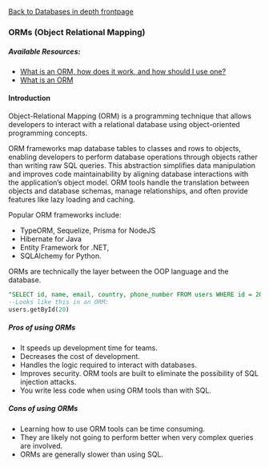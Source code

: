 [Back to Databases in depth frontpage](./index.md)

### ORMs (Object Relational Mapping)

##### Available Resources:

- [What is an ORM, how does it work, and how should I use one?](https://stackoverflow.com/a/1279678)
- [What is an ORM](https://www.freecodecamp.org/news/what-is-an-orm-the-meaning-of-object-relational-mapping-database-tools/)

#### Introduction

Object-Relational Mapping (ORM) is a programming technique that allows developers to interact with a relational database using object-oriented programming concepts.

ORM frameworks map database tables to classes and rows to objects, enabling developers to perform database operations through objects rather than writing raw SQL queries. This abstraction simplifies data manipulation and improves code maintainability by aligning database interactions with the application’s object model. ORM tools handle the translation between objects and database schemas, manage relationships, and often provide features like lazy loading and caching.

Popular ORM frameworks include:

- TypeORM, Sequelize, Prisma for NodeJS
- Hibernate for Java
- Entity Framework for .NET,
- SQLAlchemy for Python.

ORMs are technically the layer between the OOP language and the database.

```SQL
"SELECT id, name, email, country, phone_number FROM users WHERE id = 20"
--Looks like this in an ORM:
users.getById(20)
```

##### Pros of using ORMs

- It speeds up development time for teams.
- Decreases the cost of development.
- Handles the logic required to interact with databases.
- Improves security. ORM tools are built to eliminate the possibility of SQL injection attacks.
- You write less code when using ORM tools than with SQL.

##### Cons of using ORMs

- Learning how to use ORM tools can be time consuming.
- They are likely not going to perform better when very complex queries are involved.
- ORMs are generally slower than using SQL.
